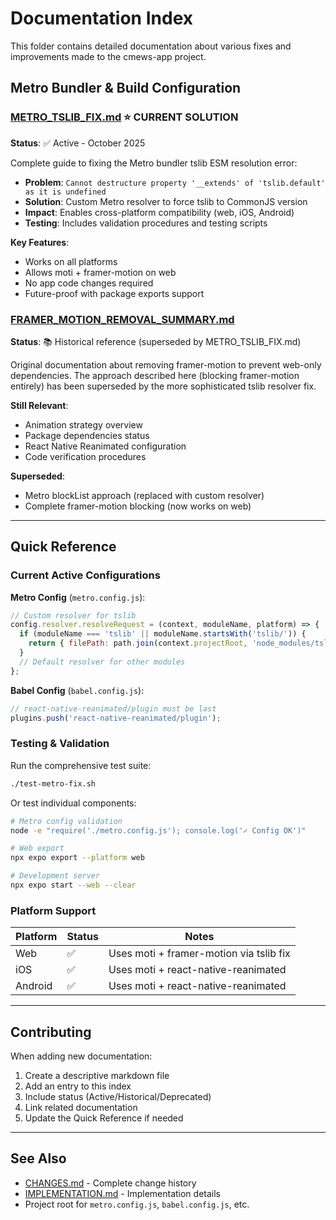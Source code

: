 # Documentation Index

This folder contains detailed documentation about various fixes and improvements made to the cmews-app project.

## Metro Bundler & Build Configuration

### [METRO_TSLIB_FIX.md](./METRO_TSLIB_FIX.md) ⭐ **CURRENT SOLUTION**
**Status**: ✅ Active - October 2025

Complete guide to fixing the Metro bundler tslib ESM resolution error:
- **Problem**: `Cannot destructure property '__extends' of 'tslib.default' as it is undefined`
- **Solution**: Custom Metro resolver to force tslib to CommonJS version
- **Impact**: Enables cross-platform compatibility (web, iOS, Android)
- **Testing**: Includes validation procedures and testing scripts

**Key Features**:
- Works on all platforms
- Allows moti + framer-motion on web
- No app code changes required
- Future-proof with package exports support

### [FRAMER_MOTION_REMOVAL_SUMMARY.md](./FRAMER_MOTION_REMOVAL_SUMMARY.md)
**Status**: 📚 Historical reference (superseded by METRO_TSLIB_FIX.md)

Original documentation about removing framer-motion to prevent web-only dependencies. The approach described here (blocking framer-motion entirely) has been superseded by the more sophisticated tslib resolver fix.

**Still Relevant**:
- Animation strategy overview
- Package dependencies status
- React Native Reanimated configuration
- Code verification procedures

**Superseded**:
- Metro blockList approach (replaced with custom resolver)
- Complete framer-motion blocking (now works on web)

---

## Quick Reference

### Current Active Configurations

**Metro Config** (`metro.config.js`):
```javascript
// Custom resolver for tslib
config.resolver.resolveRequest = (context, moduleName, platform) => {
  if (moduleName === 'tslib' || moduleName.startsWith('tslib/')) {
    return { filePath: path.join(context.projectRoot, 'node_modules/tslib/tslib.js'), type: 'sourceFile' };
  }
  // Default resolver for other modules
};
```

**Babel Config** (`babel.config.js`):
```javascript
// react-native-reanimated/plugin must be last
plugins.push('react-native-reanimated/plugin');
```

### Testing & Validation

Run the comprehensive test suite:
```bash
./test-metro-fix.sh
```

Or test individual components:
```bash
# Metro config validation
node -e "require('./metro.config.js'); console.log('✓ Config OK')"

# Web export
npx expo export --platform web

# Development server
npx expo start --web --clear
```

### Platform Support

| Platform | Status | Notes |
|----------|--------|-------|
| Web      | ✅     | Uses moti + framer-motion via tslib fix |
| iOS      | ✅     | Uses moti + react-native-reanimated |
| Android  | ✅     | Uses moti + react-native-reanimated |

---

## Contributing

When adding new documentation:
1. Create a descriptive markdown file
2. Add an entry to this index
3. Include status (Active/Historical/Deprecated)
4. Link related documentation
5. Update the Quick Reference if needed

---

## See Also

- [CHANGES.md](../CHANGES.md) - Complete change history
- [IMPLEMENTATION.md](../IMPLEMENTATION.md) - Implementation details
- Project root for `metro.config.js`, `babel.config.js`, etc.
